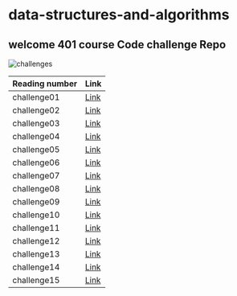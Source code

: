 # data-structures-and-algorithms

## welcome 401 course Code challenge Repo

![challenges](https://miro.medium.com/max/12032/1*t0qL1Rb2dqxOJLq7kGs7gg.jpeg)

| Reading number | Link                                                                                                                   |
| -------------- | ---------------------------------------------------------------------------------------------------------------------- |
| challenge01    | [Link](https://401-advanced-javascript-messeili.github.io/data-structures-and-algorithms/challenges/arrayBinarySearch) |
| challenge02    | [Link](https://401-advanced-javascript-messeili.github.io/data-structures-and-algorithms/challenges/arrayReverse/)     |
| challenge03    | [Link](https://401-advanced-javascript-messeili.github.io/data-structures-and-algorithms/challenges/arrayShift/)       |
| challenge04    | [Link](https://401-advanced-javascript-messeili.github.io/data-structures-and-algorithms/challenges/challenge-04/)     |
| challenge05    | [Link](https://401-advanced-javascript-messeili.github.io/data-structures-and-algorithms/challenges/linkedList/)       |
| challenge06    | [Link](https://401-advanced-javascript-messeili.github.io/data-structures-and-algorithms/challenges/linkedList/)       |
| challenge07    | [Link](https://401-advanced-javascript-messeili.github.io/data-structures-and-algorithms/challenges/linkedList/)       |
| challenge08    | [Link](https://401-advanced-javascript-messeili.github.io/data-structures-and-algorithms/challenges/linkedList/)       |
| challenge09    | [Link](https://401-advanced-javascript-messeili.github.io/data-structures-and-algorithms/challenges/linkedList/)       |
| challenge10    | [Link](https://401-advanced-javascript-messeili.github.io/data-structures-and-algorithms/challenges/linkedList/)       |
| challenge11    | [Link](https://401-advanced-javascript-messeili.github.io/data-structures-and-algorithms/challenges/linkedList/)       |
| challenge12    | [Link](https://401-advanced-javascript-messeili.github.io/data-structures-and-algorithms/challenges/linkedList/)       |
| challenge13    | [Link](https://401-advanced-javascript-messeili.github.io/data-structures-and-algorithms/challenges/linkedList/)       |
| challenge14    | [Link](https://401-advanced-javascript-messeili.github.io/data-structures-and-algorithms/challenges/linkedList/)       |
| challenge15    | [Link](https://401-advanced-javascript-messeili.github.io/data-structures-and-algorithms/challenges/linkedList/)       |
